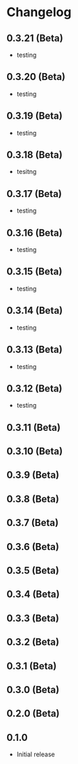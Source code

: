 # Changelog
## 0.3.21 (Beta)

- testing

## 0.3.20 (Beta)

- testing

## 0.3.19 (Beta)

- testing

## 0.3.18 (Beta)

- tesitng

## 0.3.17 (Beta)

- testing

## 0.3.16 (Beta)

- testing

## 0.3.15 (Beta)

- testing

## 0.3.14 (Beta)

- testing

## 0.3.13 (Beta)

- testing

## 0.3.12 (Beta)

- testing

## 0.3.11 (Beta)


## 0.3.10 (Beta)


## 0.3.9 (Beta)


## 0.3.8 (Beta)


## 0.3.7 (Beta)


## 0.3.6 (Beta)


## 0.3.5 (Beta)


## 0.3.4 (Beta)


## 0.3.3 (Beta)


## 0.3.2 (Beta)


## 0.3.1 (Beta)


## 0.3.0 (Beta)


## 0.2.0 (Beta)



## 0.1.0

- Initial release
